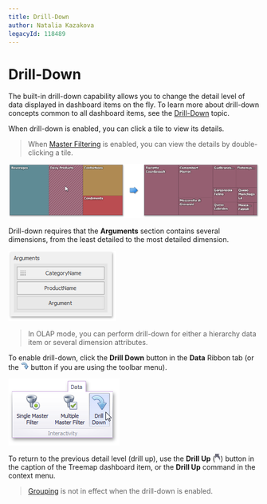 ```yaml
---
title: Drill-Down
author: Natalia Kazakova
legacyId: 118489
---
```

# Drill-Down
The built-in drill-down capability allows you to change the detail level of data displayed in dashboard items on the fly. To learn more about drill-down concepts common to all dashboard items, see the [Drill-Down](../../../interactivity/drill-down.md) topic.

When drill-down is enabled, you can click a tile to view its details.

> When [Master Filtering](../../../interactivity/master-filtering.md) is enabled, you can view the details by double-clicking a tile.

![Treemap_DrillDown](../../../../../images/img127987.png)

Drill-down requires that the **Arguments** section contains several dimensions, from the least detailed to the most detailed dimension.

![Treemap_DrillDown_Arguments](../../../../../images/img127988.png)

> In OLAP mode, you can perform drill-down for either a hierarchy data item or several dimension attributes.

To enable drill-down, click the **Drill Down** button in the **Data** Ribbon tab (or the ![DataShaping_Interactivity_DrillDown_Toolbar](../../../../../images/img19513.png) button if you are using the toolbar menu).

![DataShaping_Interactivity_DrillDown_Ribbon](../../../../../images/img19415.png)

To return to the previous detail level (drill up), use the **Drill Up** (![DrillDown_DrillUpArrow](../../../../../images/img18627.png)) button in the caption of the Treemap dashboard item, or the **Drill Up** command in the context menu.

> [Grouping](../grouping.md) is not in effect when the drill-down is enabled.
